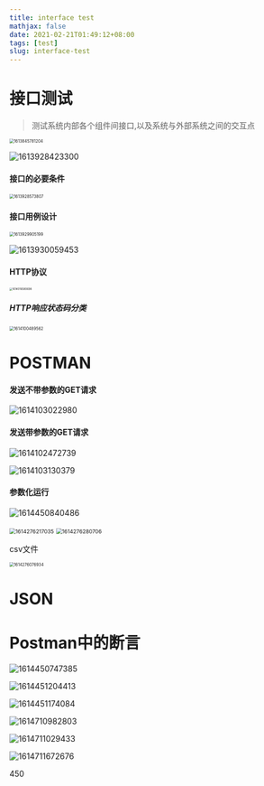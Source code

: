 ```yaml
---
title: interface test
mathjax: false
date: 2021-02-21T01:49:12+08:00
tags: [test]
slug: interface-test
---
```


# 接口测试

> 测试系统内部各个组件间接口,以及系统与外部系统之间的交互点

<img src="https://cdn.kayleh.top/gh/kayleh/cdn3/Interface-test/1613845781204.png" alt="1613845781204" style="zoom:50%;" />

![1613928423300](https://cdn.kayleh.top/gh/kayleh/cdn3/Interface-test/1613928423300.png)

#### 接口的必要条件

<img src="https://cdn.kayleh.top/gh/kayleh/cdn3/Interface-test/1613928573807.png" alt="1613928573807" style="zoom:50%;" />

#### 接口用例设计

<img src="https://cdn.kayleh.top/gh/kayleh/cdn3/Interface-test/1613929905199.png" alt="1613929905199" style="zoom:50%;" />

![1613930059453](https://cdn.kayleh.top/gh/kayleh/cdn3/Interface-test/1613930059453.png)

#### HTTP协议

<img src="https://cdn.kayleh.top/gh/kayleh/cdn3/Interface-test/1614016580698.png" alt="1614016580698" style="zoom: 33%;" />

##### HTTP响应状态码分类

<img src="https://cdn.kayleh.top/gh/kayleh/cdn3/Interface-test/1614100489562.png" alt="1614100489562" style="zoom:50%;" />

# POSTMAN

#### 发送不带参数的GET请求

![1614103022980](https://cdn.kayleh.top/gh/kayleh/cdn3/Interface-test/1614103022980.png)

#### 发送带参数的GET请求

![1614102472739](https://cdn.kayleh.top/gh/kayleh/cdn3/Interface-test/1614102472739.png)

![1614103130379](https://cdn.kayleh.top/gh/kayleh/cdn3/Interface-test/1614103130379.png)

#### 参数化运行

![1614450840486](https://cdn.kayleh.top/gh/kayleh/cdn3/Interface-test/1614450840486.png)

<img src="https://cdn.kayleh.top/gh/kayleh/cdn3/Interface-test/1614276217035.png" alt="1614276217035" style="zoom: 67%;" />

<img src="https://cdn.kayleh.top/gh/kayleh/cdn3/Interface-test/1614276280706.png" alt="1614276280706" style="zoom:67%;" />

csv文件

<img src="https://cdn.kayleh.top/gh/kayleh/cdn3/Interface-test/1614276076934.png" alt="1614276076934" style="zoom: 50%;" />

# JSON

# Postman中的断言

![1614450747385](https://cdn.kayleh.top/gh/kayleh/cdn3/Interface-test/1614450747385.png)



![1614451204413](https://cdn.kayleh.top/gh/kayleh/cdn3/Interface-test/1614451204413.png)

![1614451174084](https://cdn.kayleh.top/gh/kayleh/cdn3/Interface-test/1614451174084.png)

![1614710982803](https://cdn.kayleh.top/gh/kayleh/cdn3/Interface-test/1614710982803.png)

![1614711029433](https://cdn.kayleh.top/gh/kayleh/cdn3/Interface-test/1614711029433.png)

![1614711672676](https://cdn.kayleh.top/gh/kayleh/cdn3/Interface-test/1614711672676.png)

450
